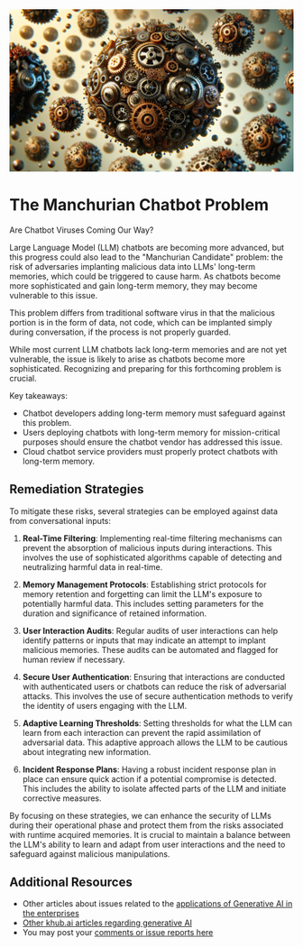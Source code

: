 <banner class="page-header" role="banner">
  <img src="../assets/images/virus.webp" alt="Banner Image" style="">
</banner>

# The Manchurian Chatbot Problem

Are Chatbot Viruses Coming Our Way?

Large Language Model (LLM) chatbots are becoming more advanced, but this progress could also lead to the "Manchurian Candidate" problem: the risk of adversaries implanting malicious data into LLMs' long-term memories, which could be triggered to cause harm. As chatbots become more sophisticated and gain long-term memory, they may become vulnerable to this issue. 

This problem differs from traditional software virus in that the malicious portion is in the form of data, not code, which can be implanted simply during conversation, if the process is not properly guarded.

While most current LLM chatbots lack long-term memories and are not yet vulnerable, the issue is likely to arise as chatbots become more sophisticated. Recognizing and preparing for this forthcoming problem is crucial.

Key takeaways:

- Chatbot developers adding long-term memory must safeguard against this problem.
- Users deploying chatbots with long-term memory for mission-critical purposes should ensure the chatbot vendor has addressed this issue.
- Cloud chatbot service providers must properly protect chatbots with long-term memory.

## Remediation Strategies

To mitigate these risks, several strategies can be employed against data from conversational inputs:

1. **Real-Time Filtering**: Implementing real-time filtering mechanisms can prevent the absorption of malicious inputs during interactions. This involves the use of sophisticated algorithms capable of detecting and neutralizing harmful data in real-time.

2. **Memory Management Protocols**: Establishing strict protocols for memory retention and forgetting can limit the LLM's exposure to potentially harmful data. This includes setting parameters for the duration and significance of retained information.

3. **User Interaction Audits**: Regular audits of user interactions can help identify patterns or inputs that may indicate an attempt to implant malicious memories. These audits can be automated and flagged for human review if necessary.

4. **Secure User Authentication**: Ensuring that interactions are conducted with authenticated users or chatbots can reduce the risk of adversarial attacks. This involves the use of secure authentication methods to verify the identity of users engaging with the LLM.

5. **Adaptive Learning Thresholds**: Setting thresholds for what the LLM can learn from each interaction can prevent the rapid assimilation of adversarial data. This adaptive approach allows the LLM to be cautious about integrating new information.

6. **Incident Response Plans**: Having a robust incident response plan in place can ensure quick action if a potential compromise is detected. This includes the ability to isolate affected parts of the LLM and initiate corrective measures.

By focusing on these strategies, we can enhance the security of LLMs during their operational phase and protect them from the risks associated with runtime acquired memories. It is crucial to maintain a balance between the LLM's ability to learn and adapt from user interactions and the need to safeguard against malicious manipulations.

## Additional Resources

- Other articles about issues related to the [applications of Generative AI in the enterprises](https://kaihuchen.github.io/articles/#enterprise)
- [Other khub.ai articles regarding generative AI](https://kaihuchen.github.io/articles/)
- You may post your [comments or issue reports here](https://github.com/kaihuchen/articles/issues)



<!-- <banner class="page-header" role="banner">
  <img src="../assets/images/brainstorming.webp" alt="Banner Image">
</banner> -->
